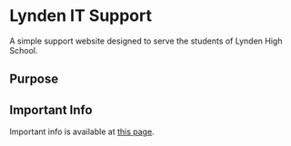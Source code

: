 # Lynden IT Support
A simple support website designed to serve the students of Lynden High School.

## Purpose

## Important Info
Important info is available at [this page](INFO.md).
